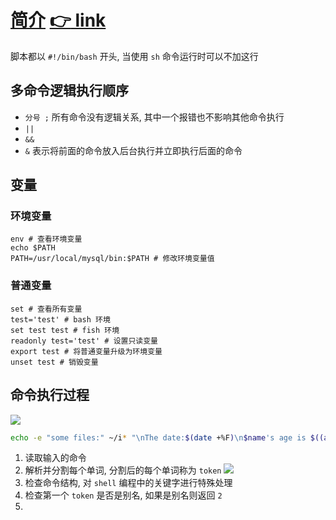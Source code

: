 # [简介](https://github.com/SublimeCT/note/tree/master/Linux/docs/shell/1.md) [:point_right: link](http://www.cnblogs.com/f-ck-need-u/p/5915048.html)

脚本都以 `#!/bin/bash` 开头, 当使用 `sh` 命令运行时可以不加这行

## 多命令逻辑执行顺序
- `分号 ;` 所有命令没有逻辑关系, 其中一个报错也不影响其他命令执行
- `||` 
- `&&`
- `&` 表示将前面的命令放入后台执行并立即执行后面的命令 

## 变量
### 环境变量
```shell
env # 查看环境变量
echo $PATH
PATH=/usr/local/mysql/bin:$PATH # 修改环境变量值
```

### 普通变量
```shell
set # 查看所有变量
test='test' # bash 环境
set test test # fish 环境
readonly test='test' # 设置只读变量
export test # 将普通变量升级为环境变量
unset test # 销毁变量
```

## 命令执行过程
![](https://images2017.cnblogs.com/blog/733013/201708/733013-20170823180217886-1435362444.png)

```bash
echo -e "some files:" ~/i* "\nThe date:$(date +%F)\n$name's age is $((a+4))" >/tmp/a.log
```

1. 读取输入的命令
2. 解析并分割每个单词, 分割后的每个单词称为 `token`
![](https://images2017.cnblogs.com/blog/733013/201708/733013-20170823180302324-561234934.png)
3. 检查命令结构, 对 `shell` 编程中的关键字进行特殊处理
4. 检查第一个 `token` 是否是别名, 如果是别名则返回 `2`
5. 